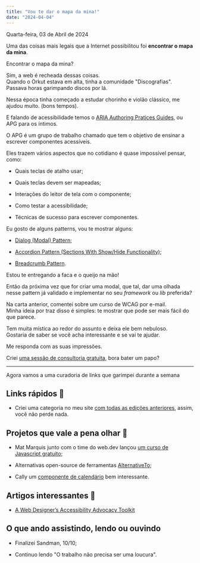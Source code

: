```yaml
---
title: "Vou te dar o mapa da mina!"
date: "2024-04-04"
---
```


Quarta-feira, 03 de Abril de 2024

Uma das coisas mais legais que a Internet possibilitou foi **encontrar o mapa da mina**.

Encontrar o mapa da mina?

Sim, a web é recheada dessas coisas.  
Quando o Orkut estava em alta, tinha a comunidade "Discografias".  
Passava horas garimpando discos por lá.

Nessa época tinha começado a estudar chorinho e violão clássico, me ajudou muito. (bons tempos).

E falando de acessibilidade temos o [ARIA Authoring Pratices Guides](https://www.w3.org/WAI/ARIA/apg/), ou APG para os íntimos.

O APG é um grupo de trabalho chamado que tem o objetivo de ensinar a escrever componentes acessíveis.

Eles trazem vários aspectos que no cotidiano é quase impossível pensar, como:

- Quais teclas de atalho usar;

- Quais teclas devem ser mapeadas;

- Interações do leitor de tela com o componente;

- Como testar a acessibilidade;

- Técnicas de sucesso para escrever componentes.

Eu gosto de alguns patterns, vou te mostrar alguns:

- [Dialog (Modal) Pattern;](https://www.w3.org/WAI/ARIA/apg/patterns/dialog-modal/)

- [Accordion Pattern (Sections With Show/Hide Functionality)](https://www.w3.org/WAI/ARIA/apg/patterns/accordion/);

- [Breadcrumb Pattern](https://www.w3.org/WAI/ARIA/apg/patterns/breadcrumb/\)).

Estou te entregando a faca e o queijo na mão!

Então da próxima vez que for criar uma modal, que tal, dar uma olhada nesse pattern já validado e implementar no seu _framework_ ou _lib_ preferida?

Na carta anterior, comentei sobre um curso de WCAG por e-mail.  
Minha ideia por traz disso é simples: te mostrar que pode ser mais fácil do que parece.

Tem muita mística ao redor do assunto e deixa ele bem nebuloso.  
Gostaria de saber se você acha interessante e se vai te ajudar.

Me responda com as suas impressões.

Criei [uma sessão de consultoria gratuita](https://cal.com/brunopulis/descoberta?nxtPuser=brunopulis), bora bater um papo?

* * *

Agora vamos a uma curadoria de links que garimpei durante a semana

## Links rápidos 🔗

- Criei uma categoria no meu site [com todas as edições anteriores](https://brunopulis.com/letters), assim, você não perde nada.

## Projetos que vale a pena olhar 🧪

- Mat Marquis junto com o time do web.dev lançou [um curso de Javascript gratuito;](https://web.dev/learn/javascript)

- Alternativas open-source de ferramentas [AlternativeTo](https://alternativeto.net/);

- Cally um [componente de calendário](https://wicky.nillia.ms/cally/) bem interessante.

## Artigos interessantes 📖

- [A Web Designer’s Accessibility Advocacy Toolkit](https://www.smashingmagazine.com/2024/02/web-designer-accessibility-advocacy-toolkit/)

## O que ando assistindo, lendo ou ouvindo

- Finalizei Sandman, 10/10;

- Continuo lendo "O trabalho não precisa ser uma loucura".

